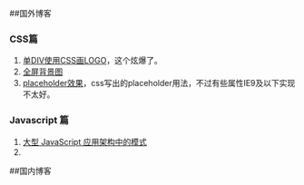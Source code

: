 ##国外博客
### CSS篇 ###
1. [单DIV使用CSS画LOGO](http://lynnandtonic.github.io/a-single-div/)，这个炫爆了。  
2. [全屏背景图](http://cdn.sixrevisions.com/0431-01_responsive_background_image_demo/responsive-full-background-image-demo.html)   
3. [placeholder效果](http://blog.circleci.com/adaptive-placeholders/)，css写出的placeholder用法，不过有些属性IE9及以下实现不太好。   

### Javascript 篇 ###
1. [大型 JavaScript 应用架构中的模式](http://nuysoft.com/2013/08/13/large-scale-javascript/)   
2. 

##国内博客
